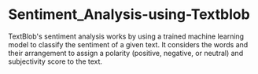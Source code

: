 # Sentiment_Analysis-using-Textblob
TextBlob's sentiment analysis works by using a trained machine learning model to classify the sentiment of a given text. It considers the words and their arrangement to assign a polarity (positive, negative, or neutral) and subjectivity score to the text.
